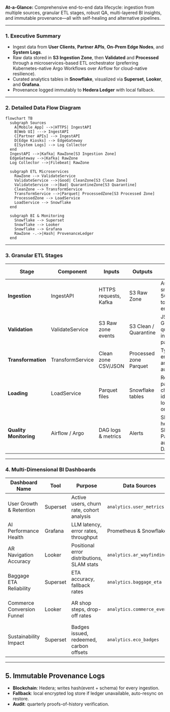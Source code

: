 **At-a-Glance:** Comprehensive end-to-end data lifecycle: ingestion from multiple sources, granular ETL stages, robust QA, multi-layered BI insights, and immutable provenance—all with self-healing and alternative pipelines.

---

### 1. Executive Summary

* Ingest data from **User Clients**, **Partner APIs**, **On-Prem Edge Nodes**, and **System Logs**.
* Raw data stored in **S3 Ingestion Zone**, then **Validated** and **Processed** through a microservices-based ETL orchestrator (preferring Kubernetes-native Argo Workflows over Airflow for cloud-native resilience).
* Curated analytics tables in **Snowflake**, visualized via **Superset**, **Looker**, and **Grafana**.
* Provenance logged immutably to **Hedera Ledger** with local fallback.

---

### 2. Detailed Data Flow Diagram

```mermaid
flowchart TB
  subgraph Sources
    A[Mobile App] -->|HTTPS| IngestAPI
    B[Web UI] ---> IngestAPI
    C[Partner APIs] --> IngestAPI
    D[Edge Kiosks] --> EdgeGateway
    E[System Logs] --> Log Collector
  end
  IngestAPI -->|Kafka| RawZone[S3 Ingestion Zone]
  EdgeGateway -->|Kafka| RawZone
  Log Collector -->|Filebeat| RawZone

  subgraph ETL Microservices
    RawZone --> ValidateService
    ValidateService -->|Good| CleanZone[S3 Clean Zone]
    ValidateService -->|Bad| QuarantineZone[S3 Quarantine]
    CleanZone --> TransformService
    TransformService -->|Parquet| ProcessedZone[S3 Processed Zone]
    ProcessedZone --> LoadService
    LoadService --> Snowflake
  end

  subgraph BI & Monitoring
    Snowflake --> Superset
    Snowflake --> Looker
    Snowflake --> Grafana
    RawZone -.->|Hash| ProvenanceLedger
  end
```

---

### 3. Granular ETL Stages

| Stage                  | Component        | Inputs                | Outputs                | Checks & Fixes                                                     |
| ---------------------- | ---------------- | --------------------- | ---------------------- | ------------------------------------------------------------------ |
| **Ingestion**          | IngestAPI        | HTTPS requests, Kafka | S3 Raw Zone            | Auth, schema sniff, retry on 503; fallback to alternative endpoint |
| **Validation**         | ValidateService  | S3 Raw zone events    | S3 Clean / Quarantine  | JSON schema GE assertions; quarantine invalid payloads             |
| **Transformation**     | TransformService | Clean zone CSV/JSON   | Processed zone Parquet | Type casts, enrichments, anonymization; audit logs                 |
| **Loading**            | LoadService      | Parquet files         | Snowflake tables       | Row count parity, checksum, idempotent loads; rollback on fail     |
| **Quality Monitoring** | Airflow / Argo   | DAG logs & metrics    | Alerts                 | SLA heartbeats, SLA miss → PagerDuty, auto-backfill DAG            |

---

### 4. Multi-Dimensional BI Dashboards

| Dashboard Name             | Tool     | Purpose                                    | Data Sources                | Refresh Frequency | Owner & Use Cases                   |
| -------------------------- | -------- | ------------------------------------------ | --------------------------- | ----------------- | ----------------------------------- |
| User Growth & Retention    | Superset | Active users, churn rate, cohort analysis  | `analytics.user_metrics`    | Daily             | Product: track adoption & retention |
| AI Performance Health      | Grafana  | LLM latency, error rates, throughput       | Prometheus & Snowflake      | 1m                | SRE: monitor inference SLA          |
| AR Navigation Accuracy     | Looker   | Positional error distributions, SLAM stats | `analytics.ar_wayfinding`   | Daily             | Engineering: tune SLAM & beacons    |
| Baggage ETA Reliability    | Superset | ETA accuracy, fallback rates               | `analytics.baggage_eta`     | Hourly            | Ops: measure CV vs QR performance   |
| Commerce Conversion Funnel | Looker   | AR shop steps, drop-off rates              | `analytics.commerce_events` | Daily             | Marketing: optimize conversion flow |
| Sustainability Impact      | Superset | Badges issued, redeemed, carbon offsets    | `analytics.eco_badges`      | Weekly            | Sustainability: engagement & impact |
---

## 5. Immutable Provenance Logs

* **Blockchain**: Hedera; writes hash(event + schema) for every ingestion.
* **Fallback**: local encrypted log store if ledger unavailable, auto-resync on restore.
* **Audit**: quarterly proofs-of-history verification.
